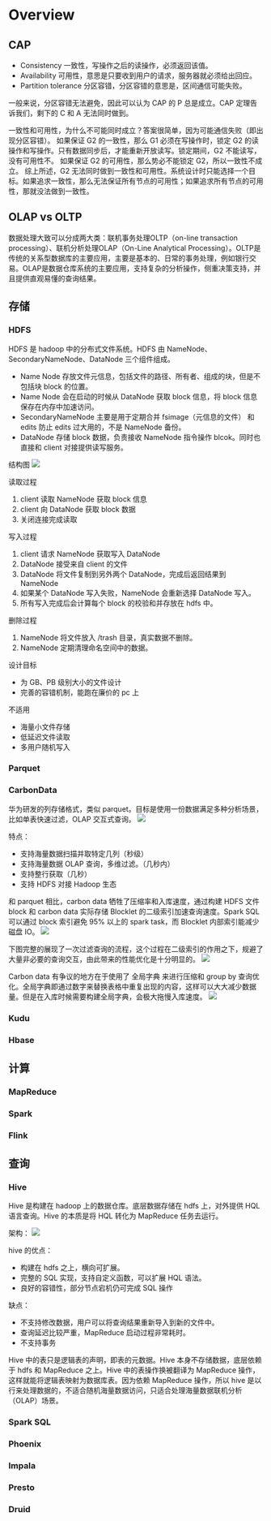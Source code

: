 # Overview

## CAP

- Consistency 一致性，写操作之后的读操作，必须返回该值。
- Availability 可用性，意思是只要收到用户的请求，服务器就必须给出回应。
- Partition tolerance 分区容错，分区容错的意思是，区间通信可能失败。

一般来说，分区容错无法避免，因此可以认为 CAP 的 P 总是成立。CAP 定理告诉我们，剩下的 C 和 A 无法同时做到。

一致性和可用性，为什么不可能同时成立？答案很简单，因为可能通信失败（即出现分区容错）。
如果保证 G2 的一致性，那么 G1 必须在写操作时，锁定 G2 的读操作和写操作。只有数据同步后，才能重新开放读写。锁定期间，G2 不能读写，没有可用性不。
如果保证 G2 的可用性，那么势必不能锁定 G2，所以一致性不成立。
综上所述，G2 无法同时做到一致性和可用性。系统设计时只能选择一个目标。如果追求一致性，那么无法保证所有节点的可用性；如果追求所有节点的可用性，那就没法做到一致性。

## OLAP vs OLTP
数据处理大致可以分成两大类：联机事务处理OLTP（on-line transaction processing）、联机分析处理OLAP（On-Line Analytical Processing）。OLTP是传统的关系型数据库的主要应用，主要是基本的、日常的事务处理，例如银行交易。OLAP是数据仓库系统的主要应用，支持复杂的分析操作，侧重决策支持，并且提供直观易懂的查询结果。 

## 存储
### HDFS
HDFS 是 hadoop 中的分布式文件系统。HDFS 由 NameNode、SecondaryNameNode、DataNode 三个组件组成。

- Name Node 存放文件元信息，包括文件的路径、所有者、组成的块，但是不包括块 block 的位置。
- Name Node 会在启动的时候从 DataNode 获取 block 信息，将 block 信息保存在内存中加速访问。
- SecondaryNameNode 主要是用于定期合并 fsimage（元信息的文件） 和 edits 防止 edits 过大用的，不是 NameNode 备份。
- DataNode 存储 block 数据，负责接收 NameNode 指令操作 blcok。同时也直接和 client 对接提供读写服务。

结构图
![](2020-02-20-15-16-56.png)

读取过程
1. client 读取 NameNode 获取 block 信息
2. client 向 DataNode 获取 block 数据
3. 关闭连接完成读取

写入过程
1. client 请求 NameNode 获取写入 DataNode
2. DataNode 接受来自 client 的文件
3. DataNode 将文件复制到另外两个 DataNode，完成后返回结果到 NameNode
4. 如果某个 DataNode 写入失败，NameNode 会重新选择 DataNode 写入。
5. 所有写入完成后会计算每个 block 的校验和并存放在 hdfs 中。

删除过程
1. NameNode 将文件放入 /trash 目录，真实数据不删除。
2. NameNode 定期清理命名空间中的数据。

设计目标
- 为 GB、PB 级别大小的文件设计
- 完善的容错机制，能跑在廉价的 pc 上

不适用
- 海量小文件存储
- 低延迟文件读取
- 多用户随机写入

### Parquet


### CarbonData
华为研发的列存储格式，类似 parquet。目标是使用一份数据满足多种分析场景，比如单表快速过滤，OLAP 交互式查询。
![](2020-02-21-09-59-09.png)

特点：
- 支持海量数据扫描并取特定几列（秒级）
- 支持海量数据 OLAP 查询，多维过滤。（几秒内）
- 支持整行获取（几秒）
- 支持 HDFS 对接 Hadoop 生态

和 parquet 相比，carbon data 牺牲了压缩率和入库速度，通过构建 HDFS 文件 block 和 carbon data 实际存储 Blocklet 的二级索引加速查询速度。Spark SQL 可以通过 block 索引避免 95% 以上的 spark task，而 Blocklet 内部索引能减少磁盘 IO。
![](2020-02-21-10-09-56.png)

下图完整的展现了一次过滤查询的流程，这个过程在二级索引的作用之下，规避了大量非必要的查询交互，由此带来的性能优化是十分明显的。
![](2020-02-21-10-16-26.png)

Carbon data 有争议的地方在于使用了 全局字典 来进行压缩和 group by 查询优化。全局字典即通过数字来替换表格中重复出现的内容，这样可以大大减少数据量。但是在入库时候需要构建全局字典，会极大拖慢入库速度。
![](2020-02-21-10-19-57.png)

### Kudu


### Hbase


## 计算
### MapReduce

### Spark

### Flink


## 查询
### Hive
Hive 是构建在 hadoop 上的数据仓库。底层数据存储在 hdfs 上，对外提供 HQL 语言查询。Hive 的本质是将 HQL 转化为 MapReduce 任务去运行。

架构：
![](2020-02-19-21-04-19.png)

hive 的优点：
- 构建在 hdfs 之上，横向可扩展。
- 完整的 SQL 实现，支持自定义函数，可以扩展 HQL 语法。
- 良好的容错性，部分节点宕机仍可完成 SQL 操作

缺点：
- 不支持修改数据，用户可以将查询结果重新导入到新的文件中。
- 查询延迟比较严重，MapReduce 启动过程非常耗时。
- 不支持事务

Hive 中的表只是逻辑表的声明，即表的元数据。Hive 本身不存储数据，底层依赖于 hdfs 和 MapReduce 之上。Hive 中的表操作换被翻译为 MapReduce 操作，这样就能将逻辑表映射为数据库表。因为依赖 MapReduce 操作，所以 hive 是以行来处理数据的，不适合随机海量数据访问，只适合处理海量数据联机分析（OLAP）场景。
### Spark SQL

### Phoenix

### Impala

### Presto

### Druid